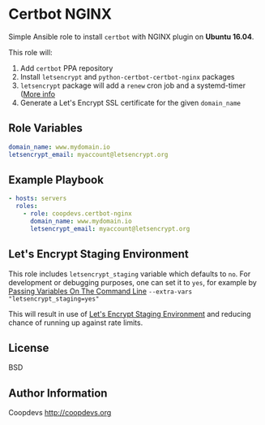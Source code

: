 Certbot NGINX
=========

Simple Ansible role to install `certbot` with NGINX plugin on **Ubuntu 16.04**.

This role will:
1. Add `certbot` PPA repository
2. Install `letsencrypt` and `python-certbot-certbot-nginx` packages
3. `letsencrypt` package will add a `renew` cron job and a systemd-timer ([More info](https://certbot.eff.org/#ubuntuxenial-nginx)
4. Generate a Let's Encrypt SSL certificate for the given `domain_name`

Role Variables
--------------
```yaml
domain_name: www.mydomain.io
letsencrypt_email: myaccount@letsencrypt.org
```

Example Playbook
----------------

```yaml
- hosts: servers
  roles:
    - role: coopdevs.certbot-nginx
      domain_name: www.mydomain.io
      letsencrypt_email: myaccount@letsencrypt.org
```

Let's Encrypt Staging Environment
---------------------------------

This role includes `letsencrypt_staging` variable which defaults to `no`. For development or debugging purposes, one can set it to `yes`,
for example by [Passing Variables On The Command Line](http://docs.ansible.com/ansible/latest/user_guide/playbooks_variables.html#passing-variables-on-the-command-line) `--extra-vars "letsencrypt_staging=yes"`

This will result in use of [Let's Encrypt Staging Environment](https://letsencrypt.org/docs/staging-environment/) and reducing chance of
running up against rate limits.

License
-------

BSD

Author Information
------------------

Coopdevs http://coopdevs.org
